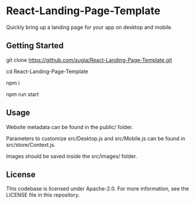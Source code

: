 # React-Landing-Page-Template
Quickly bring up a landing page for your app on desktop and mobile.

## Getting Started
git clone https://github.com/sugia/React-Landing-Page-Template.git

cd React-Landing-Page-Template

npm i

npm run start

## Usage
Website metadata can be found in the public/ folder.

Parameters to customize src/Desktop.js and src/Mobile.js can be found in src/store/Context.js.

Images should be saved inside the src/images/ folder.

## License
This codebase is licensed under Apache-2.0. For more information, see the LICENSE file in this repository.
